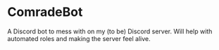 # ComradeBot
A Discord bot to mess with on my (to be) Discord server. Will help with automated roles and making the server feel alive.
